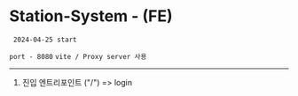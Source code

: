 # Station-System - (FE)
```
 2024-04-25 start
```

``` port - 8080 ``` 
``` vite / Proxy server 사용 ``` 

--------
1. 진입 엔트리포인트 ("/") => login